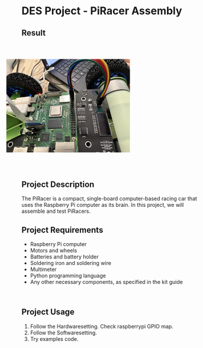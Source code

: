 # **DES Project - PiRacer Assembly**

## Result

<img src="Images/result_image.png" alt="Alt text" width="50%" height="50%" style="transform: rotate(-90deg);"/>

## Project Description

The PiRacer is a compact, single-board computer-based racing car that uses the Raspberry Pi computer as its brain. In this project, we will assemble and test PiRacers.
<br>


## Project Requirements

* Raspberry Pi computer
* Motors and wheels
* Batteries and battery holder
* Soldering iron and soldering wire
* Multimeter
* Python programming language
* Any other necessary components, as specified in the kit guide  
<br>

## Project Usage

1. Follow the Hardwaresetting. Check raspberrypi GPIO map.
2. Follow the Softwaresetting.
3. Try examples code.
<br>

